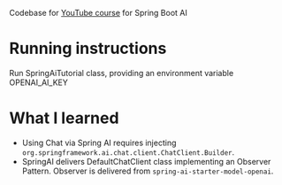 Codebase for [YouTube course]() for Spring Boot AI

# Running instructions

Run SpringAiTutorial class, providing an environment variable OPENAI_AI_KEY

# What I learned

- Using Chat via Spring AI requires injecting `org.springframework.ai.chat.client.ChatClient.Builder`.
- SpringAI delivers DefaultChatClient class implementing an Observer Pattern. Observer is delivered from
  `spring-ai-starter-model-openai`.